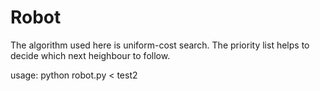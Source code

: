Robot
=====
The algorithm used here is uniform-cost search. The priority list helps to decide which next heighbour to follow.

usage: python robot.py < test2
